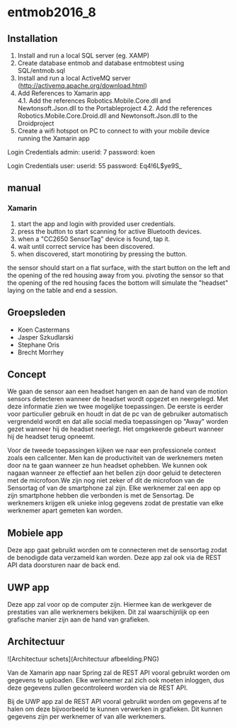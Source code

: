 # entmob2016_8
## Installation
1. Install and run a local SQL server (eg. XAMP)
2. Create database entmob and database entmobtest using SQL/entmob.sql
3. Install and run a local ActiveMQ server (http://activemq.apache.org/download.html)
4. Add References to Xamarin app  
4.1. Add the references Robotics.Mobile.Core.dll and Newtonsoft.Json.dll to the Portableproject
4.2. Add the references Robotics.Mobile.Core.Droid.dll and Newtonsoft.Json.dll to the Droidproject
5. Create a wifi hotspot on PC to connect to with your mobile device running the Xamarin app

Login Credentials admin: 
userid: 7
password: koen

Login Credentials user:
userid: 55
password: Eq4!6L$ye9S_

## manual
### Xamarin
1. start the app and login with provided user credentials.
2. press the button to start scanning for active Bluetooth devices.
3. when a "CC2650 SensorTag" device is found, tap it.
4. wait until correct service has been discovered.
5. when discovered, start monotiring by pressing the button.

the sensor should start on a flat surface, with the start button on the left and the opening of the red housing away from you.
pivoting the sensor so that the opening of the red housing faces the bottom will simulate the "headset" laying on the table and end a session.


## Groepsleden
- Koen Castermans
- Jasper Szkudlarski
- Stephane Oris
- Brecht Morrhey


## Concept
We gaan de sensor aan een headset hangen en aan de hand van de motion sensors detecteren wanneer de headset wordt opgezet en neergelegd. Met deze informatie zien we twee mogelijke toepassingen. De eerste is eerder voor particulier gebruik en houdt in dat de pc van de gebruiker automatisch vergrendeld wordt en dat alle social media toepassingen op "Away" worden gezet wanneer hij de headset neerlegt. Het omgekeerde gebeurt wanneer hij de headset terug opneemt.

Voor de tweede toepassingen kijken we naar een professionele context zoals een callcenter. Men kan de productiviteit van de werknemers meten door na te gaan wanneer ze hun headset ophebben. We kunnen ook nagaan wanneer ze effectief aan het bellen zijn door geluid te detecteren met de microfoon.We zijn nog niet zeker of dit de microfoon van de Sensortag of van de smartphone zal zijn.
Elke werknemer zal een app op zijn smartphone hebben die verbonden is met de Sensortag. De werknemers krijgen elk unieke inlog gegevens zodat de prestatie van elke werknemer apart gemeten kan worden. 

## Mobiele app
Deze app gaat gebruikt worden om te connecteren met de sensortag zodat de benodigde data verzameld kan worden. Deze app zal ook via de REST API data doorsturen naar de back end.

## UWP app
Deze app zal voor op de computer zijn. Hiermee kan de werkgever de prestaties van alle werknemers bekijken. Dit zal waarschijnlijk op een grafische manier zijn aan de hand van grafieken.

## Architectuur
![Architectuur schets](Architectuur afbeelding.PNG)

Van de Xamarin app naar Spring zal de REST API vooral gebruikt worden om gegevens te uploaden. Elke werknemer zal zich ook moeten inloggen, dus deze gegevens zullen gecontroleerd worden via de REST API.

Bij de UWP app zal de REST API vooral gebruikt worden om gegevens af te halen om deze bijvoorbeeld te kunnen verwerken in grafieken. Dit kunnen gegevens zijn per werknemer of van alle werknemers.
